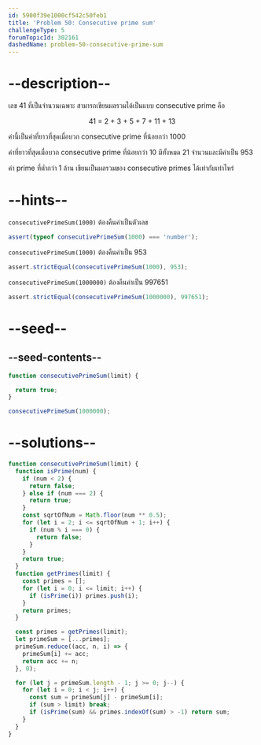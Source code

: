 ```yaml
---
id: 5900f39e1000cf542c50feb1
title: 'Problem 50: Consecutive prime sum'
challengeType: 5
forumTopicId: 302161
dashedName: problem-50-consecutive-prime-sum
---
```


# --description--

เลข 41 ที่เป็นจำนวนเฉพาะ สามารถเขียนผลรวมได้เป็นแบบ consecutive prime คือ

<div style='text-align: center;'>41 = 2 + 3 + 5 + 7 + 11 + 13</div>

ค่านี้เป็นค่าที่ยาวที่สุดเมื่อบวก consecutive prime ที่น้อยกว่า 1000

ค่าที่ยาวที่สุดเมื่อบวก consecutive prime ที่น้อยกว่า 10 มีทั้งหมด 21 จำนวนและมีค่าเป็น 953

ค่า prime ที่ต่ำกว่า 1 ล้าน เขียนเป็นผลรวมของ consecutive primes ได้เท่ากับเท่าไหร่

# --hints--

`consecutivePrimeSum(1000)` ต้องคืนค่าเป็นตัวเลข

```js
assert(typeof consecutivePrimeSum(1000) === 'number');
```

`consecutivePrimeSum(1000)` ต้องคืนค่าเป็น 953

```js
assert.strictEqual(consecutivePrimeSum(1000), 953);
```

`consecutivePrimeSum(1000000)` ต้องคืนค่าเป็น 997651

```js
assert.strictEqual(consecutivePrimeSum(1000000), 997651);
```

# --seed--

## --seed-contents--

```js
function consecutivePrimeSum(limit) {

  return true;
}

consecutivePrimeSum(1000000);
```

# --solutions--

```js
function consecutivePrimeSum(limit) {
  function isPrime(num) {
    if (num < 2) {
      return false;
    } else if (num === 2) {
      return true;
    }
    const sqrtOfNum = Math.floor(num ** 0.5);
    for (let i = 2; i <= sqrtOfNum + 1; i++) {
      if (num % i === 0) {
        return false;
      }
    }
    return true;
  }
  function getPrimes(limit) {
    const primes = [];
    for (let i = 0; i <= limit; i++) {
      if (isPrime(i)) primes.push(i);
    }
    return primes;
  }

  const primes = getPrimes(limit);
  let primeSum = [...primes];
  primeSum.reduce((acc, n, i) => {
    primeSum[i] += acc;
    return acc += n;
  }, 0);

  for (let j = primeSum.length - 1; j >= 0; j--) {
    for (let i = 0; i < j; i++) {
      const sum = primeSum[j] - primeSum[i];
      if (sum > limit) break;
      if (isPrime(sum) && primes.indexOf(sum) > -1) return sum;
    }
  }
}
```
